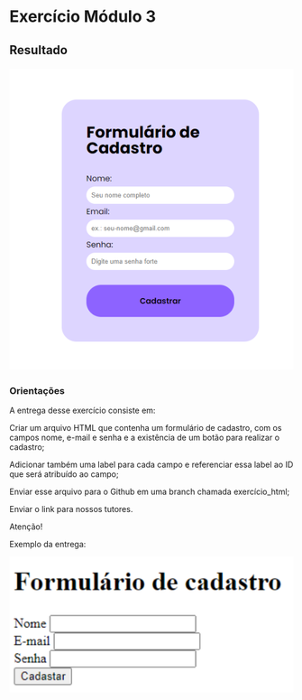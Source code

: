 <h1>
Exercício Módulo 3
</h1>

<h2>
Resultado

</br>

![Alt text](image-1.png)
</h2>



<h3>Orientações</h3>
<p>
A entrega desse exercício consiste em:

Criar um arquivo HTML que contenha um formulário de cadastro, com os campos nome, e-mail e senha e a existência de um botão para realizar o cadastro;

Adicionar também uma label para cada campo e referenciar essa label ao ID que será atribuído ao campo;

Enviar esse arquivo para o Github em uma branch chamada exercício_html;

Enviar o link para nossos tutores.

Atenção!

Exemplo da entrega:</p>

![Alt text](image.png)
